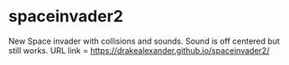 # spaceinvader2
New Space invader with collisions and sounds. Sound is off centered but still works.
URL link = https://drakealexander.github.io/spaceinvader2/
